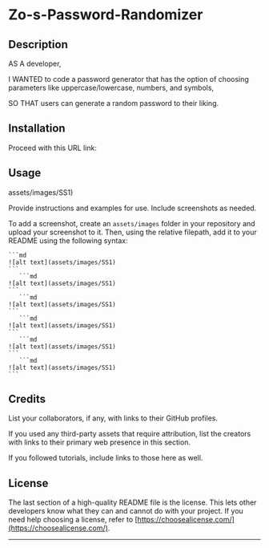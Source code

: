 # Zo-s-Password-Randomizer

## Description

AS A developer,

I WANTED to code a password generator that has the option of choosing parameters like uppercase/lowercase, numbers, and symbols,

SO THAT users can generate a random password to their liking.

## Installation

Proceed with this URL link: [
](https://lorenzo-olivar.github.io/Zo-s-Password-Randomizer/)

## Usage

assets/images/SS1)

Provide instructions and examples for use. Include screenshots as needed.

To add a screenshot, create an `assets/images` folder in your repository and upload your screenshot to it. Then, using the relative filepath, add it to your README using the following syntax:

    ```md
    ![alt text](assets/images/SS1)
    ```
       ```md
    ![alt text](assets/images/SS1)
    ```
       ```md
    ![alt text](assets/images/SS1)
    ```
       ```md
    ![alt text](assets/images/SS1)
    ```
       ```md
    ![alt text](assets/images/SS1)
    ```
       ```md
    ![alt text](assets/images/SS1)
    ```

## Credits

List your collaborators, if any, with links to their GitHub profiles.

If you used any third-party assets that require attribution, list the creators with links to their primary web presence in this section.

If you followed tutorials, include links to those here as well.

## License

The last section of a high-quality README file is the license. This lets other developers know what they can and cannot do with your project. If you need help choosing a license, refer to [https://choosealicense.com/](https://choosealicense.com/).

---
